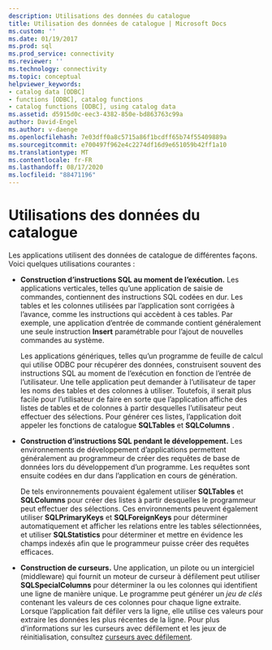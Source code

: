 ```yaml
---
description: Utilisations des données du catalogue
title: Utilisation des données de catalogue | Microsoft Docs
ms.custom: ''
ms.date: 01/19/2017
ms.prod: sql
ms.prod_service: connectivity
ms.reviewer: ''
ms.technology: connectivity
ms.topic: conceptual
helpviewer_keywords:
- catalog data [ODBC]
- functions [ODBC], catalog functions
- catalog functions [ODBC], using catalog data
ms.assetid: d5915d0c-eec3-4382-850e-bd863763c99a
author: David-Engel
ms.author: v-daenge
ms.openlocfilehash: 7e03dff0a8c5715a86f1bcdff65b74f55409889a
ms.sourcegitcommit: e700497f962e4c2274df16d9e651059b42ff1a10
ms.translationtype: MT
ms.contentlocale: fr-FR
ms.lasthandoff: 08/17/2020
ms.locfileid: "88471196"
---
```

# <a name="uses-of-catalog-data"></a>Utilisations des données du catalogue
Les applications utilisent des données de catalogue de différentes façons. Voici quelques utilisations courantes :  
  
-   **Construction d’instructions SQL au moment de l’exécution.** Les applications verticales, telles qu’une application de saisie de commandes, contiennent des instructions SQL codées en dur. Les tables et les colonnes utilisées par l’application sont corrigées à l’avance, comme les instructions qui accèdent à ces tables. Par exemple, une application d’entrée de commande contient généralement une seule instruction **Insert** paramétrable pour l’ajout de nouvelles commandes au système.  
  
     Les applications génériques, telles qu’un programme de feuille de calcul qui utilise ODBC pour récupérer des données, construisent souvent des instructions SQL au moment de l’exécution en fonction de l’entrée de l’utilisateur. Une telle application peut demander à l’utilisateur de taper les noms des tables et des colonnes à utiliser. Toutefois, il serait plus facile pour l’utilisateur de faire en sorte que l’application affiche des listes de tables et de colonnes à partir desquelles l’utilisateur peut effectuer des sélections. Pour générer ces listes, l’application doit appeler les fonctions de catalogue **SQLTables** et **SQLColumns** .  
  
-   **Construction d’instructions SQL pendant le développement.** Les environnements de développement d’applications permettent généralement au programmeur de créer des requêtes de base de données lors du développement d’un programme. Les requêtes sont ensuite codées en dur dans l’application en cours de génération.  
  
     De tels environnements pouvaient également utiliser **SQLTables** et **SQLColumns** pour créer des listes à partir desquelles le programmeur peut effectuer des sélections. Ces environnements peuvent également utiliser **SQLPrimaryKeys** et **SQLForeignKeys** pour déterminer automatiquement et afficher les relations entre les tables sélectionnées, et utiliser **SQLStatistics** pour déterminer et mettre en évidence les champs indexés afin que le programmeur puisse créer des requêtes efficaces.  
  
-   **Construction de curseurs.** Une application, un pilote ou un intergiciel (middleware) qui fournit un moteur de curseur à défilement peut utiliser **SQLSpecialColumns** pour déterminer la ou les colonnes qui identifient une ligne de manière unique. Le programme peut générer un *jeu de clés* contenant les valeurs de ces colonnes pour chaque ligne extraite. Lorsque l’application fait défiler vers la ligne, elle utilise ces valeurs pour extraire les données les plus récentes de la ligne. Pour plus d’informations sur les curseurs avec défilement et les jeux de réinitialisation, consultez [curseurs avec défilement](../../../odbc/reference/develop-app/scrollable-cursors.md).
